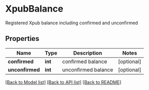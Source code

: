 # XpubBalance

Registered Xpub balance including confirmed and unconfirmed
## Properties
Name | Type | Description | Notes
------------ | ------------- | ------------- | -------------
**confirmed** | **int** | confirmed balance | [optional] 
**unconfirmed** | **int** | unconfirmed balance | [optional] 

[[Back to Model list]](../README.md#documentation-for-models) [[Back to API list]](../README.md#documentation-for-api-endpoints) [[Back to README]](../README.md)


